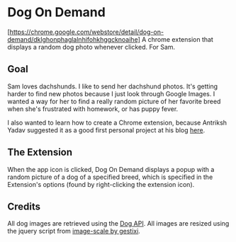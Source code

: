 Dog On Demand
======
[https://chrome.google.com/webstore/detail/dog-on-demand/dklghonphaglalnhifohkhggcknoaihe]
A chrome extension that displays a random dog photo whenever clicked. For Sam.

Goal
------
Sam loves dachshunds. I like to send her dachshund photos. It's getting harder to find new photos because I just look through Google Images. I wanted a way for her to find a really random picture of her favorite breed when she's frustrated with homework, or has puppy fever.

I also wanted to learn how to create a Chrome extension, because Antriksh Yadav suggested it as a good first personal project at his blog [here](http://antrikshy.com/blog/how-i-got-started-with-programming-side-projects).

The Extension
------
When the app icon is clicked, Dog On Demand displays a popup with a random picture of a dog of a specified breed, which is specified in the Extension's options (found by right-clicking the extension icon).

Credits
------
All dog images are retrieved using the [Dog API](https://dog.ceo/).
All images are resized using the jquery script from [image-scale by gestixi](https://github.com/gestixi/image-scale).
